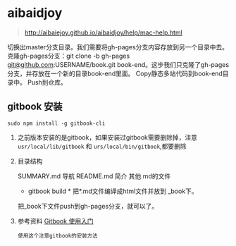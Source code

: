 # aibaidjoy


> http://aibaiejoy.github.io/aibaidjoy/help/mac-help.html

切换出master分支目录。我们需要将gh-pages分支内容存放到另一个目录中去。
克隆gh-pages分支：git clone -b gh-pages git@github.com:USERNAME/book.git book-end。这步我们只克隆了gh-pages分支，并存放在一个新的目录book-end里面。
Copy静态多站代码到book-end目录中。
Push到仓库。

## gitbook 安装

	sudo npm install -g gitbook-cli

1. 之前版本安装的是gitbook，如果安装过gitbook需要删除掉，注意 `usr/local/lib/gitbook` 和 `urs/local/bin/gitbook`,都要删除


2. 目录结构
	
	SUMMARY.md  导航
	README.md   简介
	其他.md的文件

	* gitbook build * 把*.md文件编译成html文件并放到 _book下。

	把_book下文件push到gh-pages分支，就可以了。

3. 参考资料
	[Gitbook 使用入门](http://wanqingwong.com/gitbook-zh/publish/gitpages.html)  

	`使用这个注意gitbook的安装方法`


